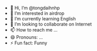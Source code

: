 - 👋 Hi, I’m @tongdaihnhp
- 👀 I’m interested in airdrop
- 🌱 I’m currently learning English
- 💞️ I’m looking to collaborate on Internet
- 📫 How to reach me ...
- 😄 Pronouns: ...
- ⚡ Fun fact: Funny

<!---
tongdaihnhp/tongdaihnhp is a ✨ special ✨ repository because its `README.md` (this file) appears on your GitHub profile.
You can click the Preview link to take a look at your changes.
--->
